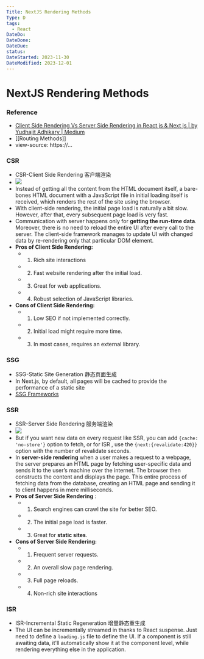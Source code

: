 ```yaml
---
Title: NextJS Rendering Methods
Type: D
tags:
  - React
DateDo: 
DateDone: 
DateDue: 
status: 
DateStarted: 2023-11-30
DateModified: 2023-12-01
---
```

# NextJS Rendering Methods

### Reference
- [Client Side Rendering Vs Server Side Rendering in React js & Next js | by Yudhajit Adhikary | Medium](https://yudhajitadhikary.medium.com/client-side-rendering-vs-server-side-rendering-in-react-js-next-js-b74b909c7c51)
- [[Routing Methods]]
- view-source: https://...

### CSR
- CSR-Client Side Rendering 客户端渲染
- ![](Pasted%20image%2020230308102356.png)
- Instead of getting all the content from the HTML document itself, a bare-bones HTML document with a JavaScript file in initial loading itself is received, which renders the rest of the site using the browser.
- With client-side rendering, the initial page load is naturally a bit slow. However, after that, every subsequent page load is very fast.
- Communication with server happens only for **getting the run-time data**. Moreover, there is no need to reload the entire UI after every call to the server. The client-side framework manages to update UI with changed data by re-rendering only that particular DOM element.
- **Pros of Client Side Rendering:**
    - 1. Rich site interactions
    - 2. Fast website rendering after the initial load.
    - 3. Great for web applications.
    - 4. Robust selection of JavaScript libraries.
- **Cons of Client Side Rendering:**
    - 1. Low SEO if not implemented correctly.
    - 2. Initial load might require more time.
    - 3. In most cases, requires an external library.

### SSG
- SSG-Static Site Generation 静态页面生成
- In Next.js, by default, all pages will be cached to provide the performance of a static site
- [SSG Frameworks](SSG%20Frameworks.md)

### SSR
- SSR-Server Side Rendering 服务端渲染
- ![](Pasted%20image%2020230308102929.png)
- But if you want new data on every request like SSR, you can add `{cache: 'no-store'}` option to fetch, or for ISR , use the `{next:{revalidate:420}}` option with the number of revalidate seconds.
- In **server-side rendering** when a user makes a request to a webpage, the server prepares an HTML page by fetching user-specific data and sends it to the user’s machine over the internet. The browser then constructs the content and displays the page. This entire process of fetching data from the database, creating an HTML page and sending it to client happens in mere milliseconds.
- **Pros of Server Side Rendering** :
    - 1. Search engines can crawl the site for better SEO.
    - 2. The initial page load is faster.
    - 3. Great for **static sites**.
- **Cons of Server Side Rendering:**
    - 1. Frequent server requests.
    - 2. An overall slow page rendering.
    - 3. Full page reloads.
    - 4. Non-rich site interactions

### ISR
- ISR-Incremental Static Regeneration 增量静态重生成
- The UI can be incrementally streamed in thanks to React suspense. Just need to define a `loading.js` file to define the UI. If a component is still awaiting data, it'll automatically show it at the component level, while rendering everything else in the application.